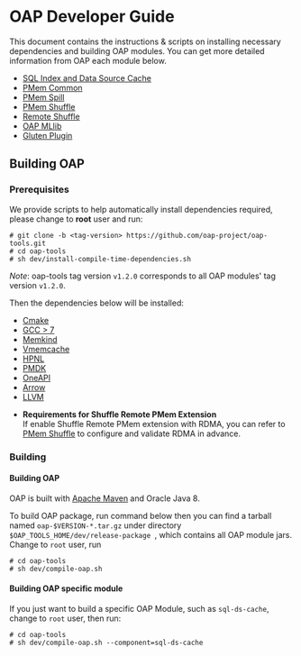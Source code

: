 # OAP Developer Guide

This document contains the instructions & scripts on installing necessary dependencies and building OAP modules. 
You can get more detailed information from OAP each module below.

* [SQL Index and Data Source Cache](https://github.com/oap-project/sql-ds-cache/blob/v1.2.0/docs/Developer-Guide.md)
* [PMem Common](https://github.com/oap-project/pmem-common/tree/v1.2.0)
* [PMem Spill](https://github.com/oap-project/pmem-spill/tree/v1.2.0)
* [PMem Shuffle](https://github.com/oap-project/pmem-shuffle/tree/v1.2.0#5-install-dependencies-for-pmem-shuffle)
* [Remote Shuffle](https://github.com/oap-project/remote-shuffle/tree/v1.2.0)
* [OAP MLlib](https://github.com/oap-project/oap-mllib/tree/v1.2.0)
* [Gluten Plugin](https://github.com/oap-project/gluten/tree/v1.0.0)

## Building OAP

### Prerequisites

We provide scripts to help automatically install dependencies required, please change to **root** user and run:

```
# git clone -b <tag-version> https://github.com/oap-project/oap-tools.git
# cd oap-tools
# sh dev/install-compile-time-dependencies.sh
```
*Note*: oap-tools tag version `v1.2.0` corresponds to  all OAP modules' tag version `v1.2.0`.

Then the dependencies below will be installed:

* [Cmake](https://cmake.org/install/)
* [GCC > 7](https://gcc.gnu.org/wiki/InstallingGCC)
* [Memkind](https://github.com/memkind/memkind/tree/v1.10.1)
* [Vmemcache](https://github.com/pmem/vmemcache)
* [HPNL](https://github.com/Intel-bigdata/HPNL)
* [PMDK](https://github.com/pmem/pmdk)  
* [OneAPI](https://software.intel.com/content/www/us/en/develop/tools/oneapi.html)
* [Arrow](https://github.com/oap-project/arrow/tree/v4.0.0-oap-1.2.0)
* [LLVM](https://llvm.org/) 

- **Requirements for Shuffle Remote PMem Extension**  
If enable Shuffle Remote PMem extension with RDMA, you can refer to [PMem Shuffle](https://github.com/oap-project/pmem-shuffle) to configure and validate RDMA in advance.

### Building

#### Building OAP 

OAP is built with [Apache Maven](http://maven.apache.org/) and Oracle Java 8.

To build OAP package, run command below then you can find a tarball named `oap-$VERSION-*.tar.gz` under directory `$OAP_TOOLS_HOME/dev/release-package `, which contains all OAP module jars.
Change to `root` user, run

```
# cd oap-tools
# sh dev/compile-oap.sh
```

#### Building OAP specific module 

If you just want to build a specific OAP Module, such as `sql-ds-cache`, change to `root` user, then run:

```
# cd oap-tools
# sh dev/compile-oap.sh --component=sql-ds-cache
```
